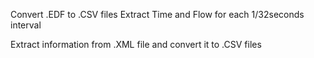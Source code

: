Convert .EDF to .CSV files
Extract Time and Flow for each 1/32seconds interval

Extract information from .XML file and convert it to .CSV files
